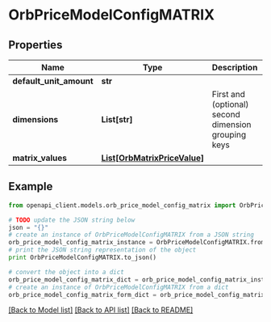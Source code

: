 # OrbPriceModelConfigMATRIX


## Properties
Name | Type | Description | Notes
------------ | ------------- | ------------- | -------------
**default_unit_amount** | **str** |  | [optional] 
**dimensions** | **List[str]** | First and (optional) second dimension grouping keys | [optional] 
**matrix_values** | [**List[OrbMatrixPriceValue]**](OrbMatrixPriceValue.md) |  | [optional] 

## Example

```python
from openapi_client.models.orb_price_model_config_matrix import OrbPriceModelConfigMATRIX

# TODO update the JSON string below
json = "{}"
# create an instance of OrbPriceModelConfigMATRIX from a JSON string
orb_price_model_config_matrix_instance = OrbPriceModelConfigMATRIX.from_json(json)
# print the JSON string representation of the object
print OrbPriceModelConfigMATRIX.to_json()

# convert the object into a dict
orb_price_model_config_matrix_dict = orb_price_model_config_matrix_instance.to_dict()
# create an instance of OrbPriceModelConfigMATRIX from a dict
orb_price_model_config_matrix_form_dict = orb_price_model_config_matrix.from_dict(orb_price_model_config_matrix_dict)
```
[[Back to Model list]](../README.md#documentation-for-models) [[Back to API list]](../README.md#documentation-for-api-endpoints) [[Back to README]](../README.md)


